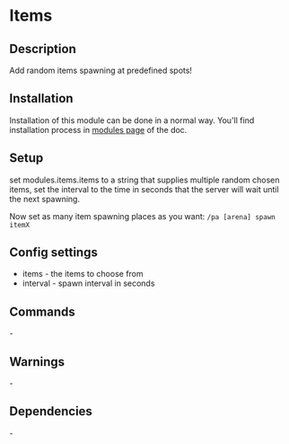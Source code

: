 # Items

## Description

Add random items spawning at predefined spots!

## Installation

Installation of this module can be done in a normal way. You'll find installation process in [modules page](../modules.md#installing-modules) of the doc.

## Setup

set modules.items.items to a string that supplies multiple random chosen items, set the interval to the time in seconds that the server will wait until the next spawning. 

Now set as many item spawning places as you want: `/pa [arena] spawn itemX`

## Config settings

- items \- the items to choose from
- interval \- spawn interval in seconds 

## Commands

\-

## Warnings

\-

## Dependencies

\-
